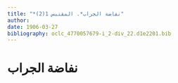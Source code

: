 ```yaml
---
title: "*نفاضة الجراب*. المقتبس 1(2)"
author: 
date: 1906-03-27
bibliography: oclc_4770057679-i_2-div_22.d1e2201.bib
---
```




#  نفاضة الجراب 

